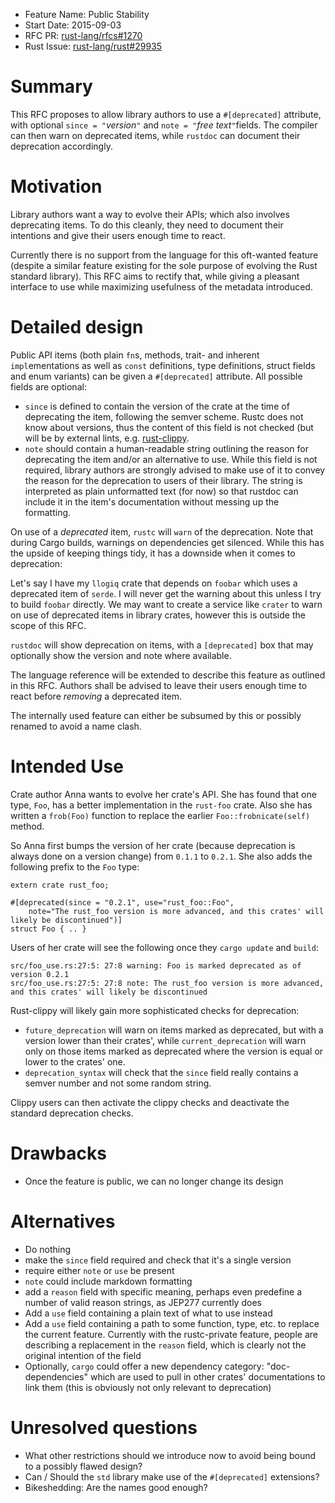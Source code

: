 - Feature Name: Public Stability
- Start Date: 2015-09-03
- RFC PR: [rust-lang/rfcs#1270](https://github.com/rust-lang/rfcs/pull/1270)
- Rust Issue: [rust-lang/rust#29935](https://github.com/rust-lang/rust/issues/29935)

# Summary

This RFC proposes to allow library authors to use a `#[deprecated]` attribute,
with optional `since = "`*version*`"` and `note = "`*free text*`"`fields. The
compiler can then warn on deprecated items, while `rustdoc` can document their
deprecation accordingly.

# Motivation

Library authors want a way to evolve their APIs; which also involves
deprecating items. To do this cleanly, they need to document their intentions
and give their users enough time to react.

Currently there is no support from the language for this oft-wanted feature
(despite a similar feature existing for the sole purpose of evolving the Rust
standard library). This RFC aims to rectify that, while giving a pleasant
interface to use while maximizing usefulness of the metadata introduced.

# Detailed design

Public API items (both plain `fn`s, methods, trait- and inherent
`impl`ementations as well as `const` definitions, type definitions, struct
fields and enum variants) can be given a `#[deprecated]` attribute. All
possible fields are optional:

* `since` is defined to contain the version of the crate at the time of
deprecating the item, following the semver scheme. Rustc does not know about
versions, thus the content of this field is not checked (but will be by external
lints, e.g. [rust-clippy](https://github.com/Manishearth/rust-clippy).
* `note` should contain a human-readable string outlining the reason for
deprecating the item and/or an alternative to use. While this field is not 
required, library authors are strongly advised to make use of it to convey the 
reason for the deprecation to users of their library. The string is interpreted 
as plain unformatted text (for now) so that rustdoc can include it in the 
item's documentation without messing up the formatting.

On use of a *deprecated* item, `rustc` will `warn` of the deprecation. Note
that during Cargo builds, warnings on dependencies get silenced. While this has
the upside of keeping things tidy, it has a downside when it comes to
deprecation:

Let's say I have my `llogiq` crate that depends on `foobar` which uses a
deprecated item of `serde`. I will never get the warning about this unless I
try to build `foobar` directly. We may want to create a service like `crater`
to warn on use of deprecated items in library crates, however this is outside
the scope of this RFC.

`rustdoc` will show deprecation on items, with a `[deprecated]` box that may
optionally show the version and note where available.

The language reference will be extended to describe this feature as outlined
in this RFC. Authors shall be advised to leave their users enough time to react
before *removing* a deprecated item.

The internally used feature can either be subsumed by this or possibly renamed
to avoid a name clash.

# Intended Use

Crate author Anna wants to evolve her crate's API. She has found that one
type, `Foo`, has a better implementation in the `rust-foo` crate. Also she has
written a `frob(Foo)` function to replace the earlier `Foo::frobnicate(self)`
method.

So Anna first bumps the version of her crate (because deprecation is always
done on a version change) from `0.1.1` to `0.2.1`. She also adds the following
prefix to the `Foo` type:

```
extern crate rust_foo;

#[deprecated(since = "0.2.1", use="rust_foo::Foo",
    note="The rust_foo version is more advanced, and this crates' will likely be discontinued")]
struct Foo { .. }
```

Users of her crate will see the following once they `cargo update` and `build`:

```
src/foo_use.rs:27:5: 27:8 warning: Foo is marked deprecated as of version 0.2.1
src/foo_use.rs:27:5: 27:8 note: The rust_foo version is more advanced, and this crates' will likely be discontinued
```

Rust-clippy will likely gain more sophisticated checks for deprecation:

* `future_deprecation` will warn on items marked as deprecated, but with a
version lower than their crates', while `current_deprecation` will warn only on
those items marked as deprecated where the version is equal or lower to the
crates' one.
* `deprecation_syntax` will check that the `since` field really contains a
semver number and not some random string.

Clippy users can then activate the clippy checks and deactivate the standard
deprecation checks.

# Drawbacks

* Once the feature is public, we can no longer change its design

# Alternatives

* Do nothing
* make the `since` field required and check that it's a single version
* require either `note` or `use` be present
* `note` could include markdown formatting
* add a `reason` field with specific meaning, perhaps even predefine a number 
of valid reason strings, as JEP277 currently does
* Add a `use` field containing a plain text of what to use instead
* Add a `use` field containing a path to some function, type, etc. to replace
the current feature. Currently with the rustc-private feature, people are
describing a replacement in the `reason` field, which is clearly not the
original intention of the field
* Optionally, `cargo` could offer a new dependency category: "doc-dependencies"
which are used to pull in other crates' documentations to link them (this is
obviously not only relevant to deprecation)

# Unresolved questions

* What other restrictions should we introduce now to avoid being bound to a
possibly flawed design?
* Can / Should the `std` library make use of the `#[deprecated]` extensions?
* Bikeshedding: Are the names good enough?
